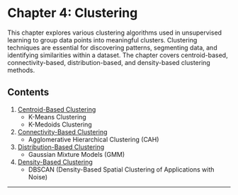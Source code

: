 # Chapter 4: Clustering

This chapter explores various clustering algorithms used in unsupervised learning to group data points into meaningful clusters. Clustering techniques are essential for discovering patterns, segmenting data, and identifying similarities within a dataset. The chapter covers centroid-based, connectivity-based, distribution-based, and density-based clustering methods.

## Contents

1. [Centroid-Based Clustering](./01_Centroid_Based_Clustering.ipynb)
   - K-Means Clustering
   - K-Medoids Clustering
2. [Connectivity-Based Clustering](./02_Connectivity_Based_Clustering.ipynb)
   - Agglomerative Hierarchical Clustering (CAH)
3. [Distribution-Based Clustering](./03_Distribution_Based_Clustering.ipynb)
   - Gaussian Mixture Models (GMM)
4. [Density-Based Clustering](./04_Density_Based_Clustering.ipynb)
   - DBSCAN (Density-Based Spatial Clustering of Applications with Noise)

---
